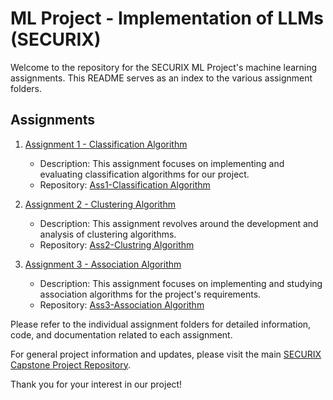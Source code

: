 # ML Project - Implementation of LLMs (SECURIX)

Welcome to the repository for the SECURIX ML Project's machine learning assignments. This README serves as an index to the various assignment folders.

## Assignments

1. [Assignment 1 - Classification Algorithm](https://github.com/capstone-project-SECURIX/ml-projects/tree/main/Ass1-Classification%20Algorithm)
   - Description: This assignment focuses on implementing and evaluating classification algorithms for our project.
   - Repository: [Ass1-Classification Algorithm](https://github.com/capstone-project-SECURIX/ml-projects/tree/main/Ass1-Classification%20Algorithm)

2. [Assignment 2 - Clustering Algorithm](https://github.com/capstone-project-SECURIX/ml-projects/tree/main/Ass2-Clustering)
   - Description: This assignment revolves around the development and analysis of clustering algorithms.
   - Repository: [Ass2-Clustring Algorithm](https://github.com/capstone-project-SECURIX/ml-projects/tree/main/Ass2-Clustering)

3. [Assignment 3 - Association Algorithm](https://github.com/capstone-project-SECURIX/ml-projects/tree/main/Ass3-Association)
   - Description: This assignment focuses on implementing and studying association algorithms for the project's requirements.
   - Repository: [Ass3-Association Algorithm](https://github.com/capstone-project-SECURIX/ml-projects/tree/main/Ass3-Association)



Please refer to the individual assignment folders for detailed information, code, and documentation related to each assignment.

For general project information and updates, please visit the main [SECURIX Capstone Project Repository](https://github.com/capstone-project-SECURIX).

Thank you for your interest in our project!